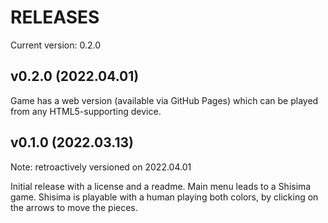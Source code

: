 # RELEASES

Current version: 0.2.0

## v0.2.0 (2022.04.01)

Game has a web version (available via GitHub Pages) which can be played
from any HTML5-supporting device.

## v0.1.0 (2022.03.13)

Note: retroactively versioned on 2022.04.01

Initial release with a license and a readme.
Main menu leads to a Shisima game.
Shisima is playable with a human playing both colors, by clicking on the
arrows to move the pieces.
